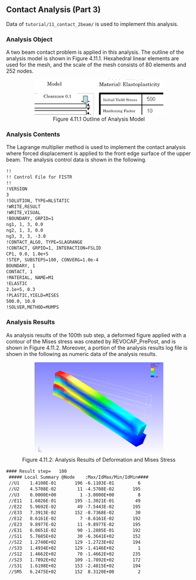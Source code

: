 ## Contact Analysis (Part 3)

Data of `tutorial/11_contact_2beam/` is used to implement this analysis.

### Analysis Object

A two beam contact problem is applied in this analysis. The outline of the analysis model is shown in Figure 4.11.1. Hexahedral linear elements are used for the mesh, and the scale of the mesh consists of 80 elements and 252 nodes.

<div style="text-align: center;">
<img src="./media/tutorial11_01.png" width="350px"><br>
Figure 4.11.1 Outline of Analysis Model
</div>


### Analysis Contents

The Lagrange multiplier method is used to implement the contact analysis where forced displacement is applied to the front edge surface of the upper beam. The analysis control data is shown in the following.

```
!!
!! Control File for FISTR
!!
!VERSION
3
!SOLUTION, TYPE=NLSTATIC
!WRITE,RESULT
!WRITE,VISUAL
!BOUNDARY, GRPID=1
ng1, 1, 3, 0.0
ng2, 1, 3, 0.0
ng3, 3, 3, -3.0
!CONTACT_ALGO, TYPE=SLAGRANGE
!CONTACT, GRPID=1, INTERACTION=FSLID
CP1, 0.0, 1.0e+5
!STEP, SUBSTEPS=100, CONVERG=1.0e-4
BOUNDARY, 1
CONTACT, 1
!MATERIAL, NAME=M1
!ELASTIC
2.1e+5, 0.3
!PLASTIC,YIELD=MISES
500.0, 10.0
!SOLVER,METHOD=MUMPS
```

### Analysis Results

As analysis results of the 100th sub step, a deformed figure applied with a contour of the Mises stress was created by REVOCAP_PrePost, and is shown in Figure 4.11.2. Moreover, a portion of the analysis results log file is shown in the following as numeric data of the analysis results.

<div style="text-align: center;">
<img src="./media/tutorial11_02.png" width="350px"><br>
Figure 4.11.2: Analysis Results of Deformation and Mises Stress
</div>

```
#### Result step=   100
 ##### Local Summary @Node    :Max/IdMax/Min/IdMin####
 //U1    1.4100E-01       196 -6.1103E-01         6
 //U2    4.5708E-02        11 -4.5708E-02       195
 //U3    0.0000E+00         1 -3.0000E+00         8
 //E11   1.6026E-01       195 -1.3021E-01        49
 //E22   5.9692E-02        49 -7.5443E-02       195
 //E33   7.3913E-02       152 -8.7368E-02        30
 //E12   8.6161E-02         7 -8.6161E-02       192
 //E23   9.8977E-02        11 -9.8977E-02       195
 //E31   6.0651E-02        90 -1.2885E-01       192
 //S11   5.7685E+02        30 -6.3641E+02       152
 //S22   1.2740E+02       129 -1.2723E+02       194
 //S33   1.4934E+02       129 -1.4146E+02         1
 //S12   1.4662E+02        70 -1.4662E+02       235
 //S23   1.7892E+02       109 -1.7892E+02       172
 //S31   1.6198E+02       153 -2.4815E+02       194
 //SMS   6.2475E+02       152  8.3120E+00         2
```
